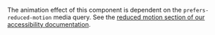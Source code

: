 The animation effect of this component is dependent on the `prefers-reduced-motion` media query. See the [reduced motion section of our accessibility documentation](/getting-started/accessibility/#reduced-motion).
